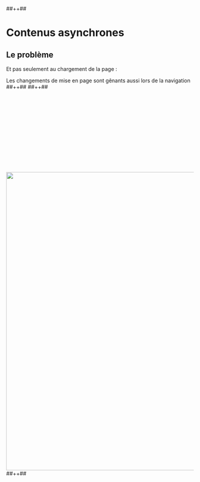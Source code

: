 <!-- .slide: class="tc-multiple-columns with-code" -->

##++##

# Contenus asynchrones

## Le problème

Et pas seulement au chargement de la page :

Les changements de mise en page sont gênants aussi lors de la navigation
##++##
##++##

<img src="./assets/images/02-stability/space-problem-scroll.svg" style="width: 800px; height: auto; display: block; margin: auto; margin-top: 220px;"  />
##++##
